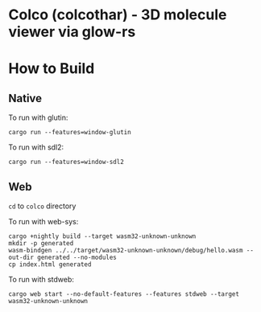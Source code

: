 # Colco (colcothar) - 3D molecule viewer via glow-rs

# How to Build

## Native

To run with glutin:

```shell
cargo run --features=window-glutin
```

To run with sdl2:

```shell
cargo run --features=window-sdl2
```

## Web

`cd` to `colco` directory

To run with web-sys:

```shell
cargo +nightly build --target wasm32-unknown-unknown
mkdir -p generated
wasm-bindgen ../../target/wasm32-unknown-unknown/debug/hello.wasm --out-dir generated --no-modules
cp index.html generated
```

To run with stdweb:

```shell
cargo web start --no-default-features --features stdweb --target wasm32-unknown-unknown
```
